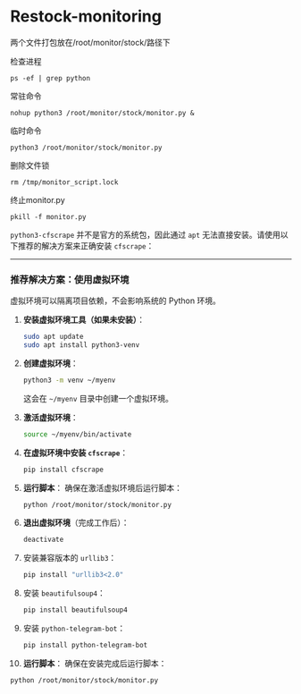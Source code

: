 # Restock-monitoring

两个文件打包放在/root/monitor/stock/路径下


检查进程
```
ps -ef | grep python
```

常驻命令
```
nohup python3 /root/monitor/stock/monitor.py &
```
临时命令
```
python3 /root/monitor/stock/monitor.py
```
删除文件锁
```
rm /tmp/monitor_script.lock
```
终止monitor.py
```
pkill -f monitor.py
```
`python3-cfscrape` 并不是官方的系统包，因此通过 `apt` 无法直接安装。请使用以下推荐的解决方案来正确安装 `cfscrape`：

---

### **推荐解决方案：使用虚拟环境**
虚拟环境可以隔离项目依赖，不会影响系统的 Python 环境。

1. **安装虚拟环境工具（如果未安装）**：
   ```bash
   sudo apt update
   sudo apt install python3-venv
   ```

2. **创建虚拟环境**：
   ```bash
   python3 -m venv ~/myenv
   ```
   这会在 `~/myenv` 目录中创建一个虚拟环境。

3. **激活虚拟环境**：
   ```bash
   source ~/myenv/bin/activate
   ```

4. **在虚拟环境中安装 `cfscrape`**：
   ```bash
   pip install cfscrape
   ```

5. **运行脚本**：
   确保在激活虚拟环境后运行脚本：
   ```bash
   python /root/monitor/stock/monitor.py
   ```

6. **退出虚拟环境**（完成工作后）：
   ```bash
   deactivate
   ```
   
7. 安装兼容版本的 `urllib3`：
   ```bash
   pip install "urllib3<2.0"
   ```

8. 安装 `beautifulsoup4`：
   ```bash
   pip install beautifulsoup4
   ```

9. 安装 `python-telegram-bot`：
   ```bash
   pip install python-telegram-bot
   ```

10. **运行脚本**：
   确保在安装完成后运行脚本：
   ```bash
   python /root/monitor/stock/monitor.py
   ```
